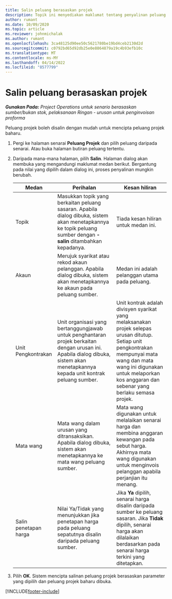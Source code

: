```yaml
---
title: Salin peluang berasaskan projek
description: Topik ini menyediakan maklumat tentang penyalinan peluang berasaskan projek dalam Project Operations.
author: rumant
ms.date: 10/09/2020
ms.topic: article
ms.reviewer: johnmichalak
ms.author: rumant
ms.openlocfilehash: 3ca48125d90ee50c5621780be19bd4ceb2130d2d
ms.sourcegitcommit: c0792bd65d92db25e0e8864879a19c4b93efb10c
ms.translationtype: MT
ms.contentlocale: ms-MY
ms.lasthandoff: 04/14/2022
ms.locfileid: "8577799"
---
```

# <a name="copy-project-based-opportunities"></a>Salin peluang berasaskan projek

_**Gunakan Pada:** Project Operations untuk senario berasaskan sumber/bukan stok, pelaksanaan Ringan - urusan untuk penginvoisan proforma_


Peluang projek boleh disalin dengan mudah untuk mencipta peluang projek baharu. 

1. Pergi ke halaman senarai **Peluang Projek** dan pilih peluang daripada senarai. Atau buka halaman butiran peluang tertentu. 
2. Daripada mana-mana halaman, pilih **Salin**. Halaman dialog akan membuka yang mengandungi maklumat medan berikut. Bergantung pada nilai yang dipilih dalam dialog ini, proses penyalinan mungkin berubah.

    | **Medan** | **Perihalan** | **Kesan hiliran** |
    | --- | --- | --- |
    | Topik | Masukkan topik yang berkaitan peluang sasaran. Apabila dialog dibuka, sistem akan menetapkannya ke topik peluang sumber dengan **-salin** ditambahkan kepadanya. | Tiada kesan hiliran untuk medan ini. |
    | Akaun | Merujuk syarikat atau rekod akaun pelanggan. Apabila dialog dibuka, sistem akan menetapkannya ke akaun pada peluang sumber. | Medan ini adalah pelanggan utama pada peluang. |
    | Unit Pengkontrakan | Unit organisasi yang bertanggungjawab untuk penghantaran projek berkaitan dengan urusan ini. Apabila dialog dibuka, sistem akan menetapkannya kepada unit kontrak peluang sumber. | Unit kontrak adalah divisyen syarikat yang melaksanakan projek selepas urusan ditutup. Setiap unit pengkontrakan mempunyai mata wang dan mata wang ini digunakan untuk melaporkan kos anggaran dan sebenar yang berlaku semasa projek. |
    | Mata wang | Mata wang dalam urusan yang ditransaksikan. Apabila dialog dibuka, sistem akan menetapkannya ke mata wang peluang sumber. | Mata wang digunakan untuk melalaikan senarai harga dan membina anggaran kewangan pada sebut harga. Akhirnya mata wang digunakan untuk menginvois pelanggan apabila perjanjian itu menang. |
    | Salin penetapan harga | Nilai Ya/Tidak yang menunjukkan jika penetapan harga pada peluang sepatutnya disalin daripada peluang sumber. | Jika **Ya** dipilih, senarai harga disalin daripada sumber ke peluang sasaran. Jika **Tidak** dipilih, senarai harga akan dilalaikan berdasarkan pada senarai harga terkini yang ditetapkan. |

3. Pilih **OK**. Sistem mencipta salinan peluang projek berasaskan parameter yang dipilih dan peluang projek baharu dibuka.


[!INCLUDE[footer-include](../includes/footer-banner.md)]